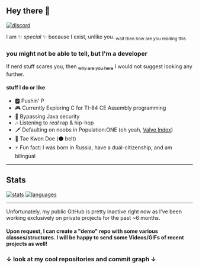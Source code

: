 ## Hey there 👋

[![discord](https://img.shields.io/badge/RuthlessJailer%230001-Discord-36393f?logo=Discord)](https://discord.gg/h3b5DYpNBu)

I am ✨ _special_ ✨ because I exist, unlike you. <sub>wait then how are you reading this</sub>

### you might not be able to tell, but I'm a developer

If nerd stuff scares you, then <del><sub>why are you here</sub></del> I would not suggest looking any further.  

#### stuff I do or like
- 🅿 Pushin' P
- 🎮 Currently Exploring C for TI-84 CE Assembly programming
- 🥱 Bypassing Java security
- 🎶 Listening to _real_ rap & hip-hop
- 🗡 Defaulting on noobs in Population:ONE (oh yeah, [Valve Index](https://www.valvesoftware.com/en/index))
- 🥋 Tae Kwon Doe (⚫ belt)
- ⚡ Fun fact: I was born in Russia, have a dual-citizenship, and am bilingual

---

## Stats

[![stats](https://github-readme-stats.vercel.app/api?username=ruthlessjailer&theme=algolia&show_icons=true&count_private=true)](https://github.com/anuraghazra/github-readme-stats/)
[![languages](https://github-readme-stats.vercel.app/api/top-langs/?username=ruthlessjailer&layout=compact&theme=algolia)](https://github.com/anuraghazra/github-readme-stats/)

---

Unfortunately, my public GitHub is pretty inactive right now as I've been working exclusively on private projects for the past ~6 months. 
#### Upon request, I can create a "demo" repo with some various classes/structures. I will be happy to send some Videos/GIFs of recent projects as well!

### ↓ look at my cool repositories and commit graph ↓
